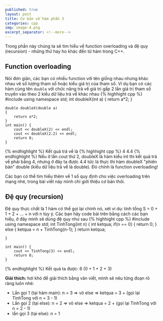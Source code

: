 ```yaml
---
published: true
layout: post
title: Cơ bản về hàm phần 3
categories: cpp
img: image-4.png
excerpt_separator: <!--more-->
---
```

Trong phần này chúng ta sẽ tìm hiểu về function overloading và đệ quy (recursion) - những thứ hay ho khác đến từ hàm trong C++.
## Function overloading
Nói đơn giản, các bạn có nhiều function với tên giống nhau nhưng khác nhau vê số lượng tham số hoặc kiểu giá trị của tham số. Ví dụ bạn có các hàm cùng tên ``double`` với chức năng trả về giá trị gấp 2 lần giá trị tham số truyền vào theo 2 kiểu dữ liệu trả về khác nhau
{% highhight cpp %}
    #include <iostream>
    using namespace std;
    int doubleX(int a)
    {
    	return a*2;
    }
     
    double doubleX(double a)
    {
    	return a*2;
    }
    int main() {
    	cout << doubleX(2) << endl;
    	cout << doubleX(2.2) << endl;
    	return 0;
    }
{% endhighlight %}
Kết quả trả về là
{% highhight cpp %}
	4
	4.4
{% endhighlight %} 
Nếu ở lần cout thứ 2, doubleX là hàm kiểu int thì kết quả trả về phải bằng 4, nhưng ở đây ta được 4.4 tức là thực thi hàm doubleX "phiên bản" double (kiểu dữ liệu trả về là double). Đó chính là function overloading!

Các bạn có thể tìm hiểu thêm về 1 số quy định cho việc overloading trên mạng nhé, trong bài viết này mình chỉ giới thiệu cơ bản thôi.
## Đệ quy (recursion)
Đệ quy thực chất là 1 hàm có thể gọi lại chính nó, xét ví dụ: tính tổng S = 0 + 1 + 2 + ... + n với n tùy ý. Các bạn hãy code bài trên bằng cách các bạn hiểu, ở đây mình sẽ dùng đệ quy như sau
{% highhight cpp %}
    #include <iostream>
    using namespace std;
    int TinhTong(int n)
    {
    	int ketqua;
    	if(n == 0) {
    		return 0;
    	}
    	else
    	{
    		ketqua = n + TinhTong(n-1);
    	}
    	return ketqua;
     
    }
     
    int main() {
    	cout << TinhTong(3) << endl;
    	return 0;
    }
{% endhighlight %}
 Kết quả ta được: 6 (0 + 1 + 2 + 3)
  
**Giải thích:** hơi khó để giải thích bằng văn viết, mình sẽ nêu từng đoạn rõ ràng luôn nhé:
- Lần gọi 1 (tại hàm main): n = 3 => vô else => ketqua = 3 + (gọi lại TinhTong với n = 3 - 1)
- Lần gọi 2 (tại else): n = 2 => vô else => ketqua = 2  + (gọi lại TinhTong với n = 2 - 1)
- lần gọi 3 (tại else): n = 1
